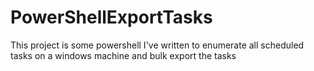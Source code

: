 # PowerShellExportTasks
This project is some powershell I've written to enumerate all scheduled tasks on a windows machine and bulk export the tasks
